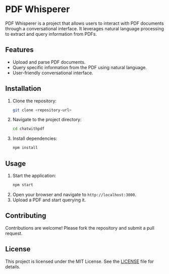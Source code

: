 # PDF Whisperer

PDF Whisperer is a project that allows users to interact with PDF documents through a conversational interface. It leverages natural language processing to extract and query information from PDFs.

## Features

- Upload and parse PDF documents.
- Query specific information from the PDF using natural language.
- User-friendly conversational interface.

## Installation

1. Clone the repository:
   ```bash
   git clone <repository-url>
   ```
2. Navigate to the project directory:
   ```bash
   cd chatwithpdf
   ```
3. Install dependencies:
   ```bash
   npm install
   ```

## Usage

1. Start the application:
   ```bash
   npm start
   ```
2. Open your browser and navigate to `http://localhost:3000`.
3. Upload a PDF and start querying it.

## Contributing

Contributions are welcome! Please fork the repository and submit a pull request.

## License

This project is licensed under the MIT License. See the [LICENSE](../LICENSE) file for details.
